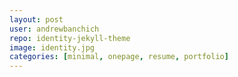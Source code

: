 ```yaml
---
layout: post
user: andrewbanchich
repo: identity-jekyll-theme
image: identity.jpg
categories: [minimal, onepage, resume, portfolio]
---
```


